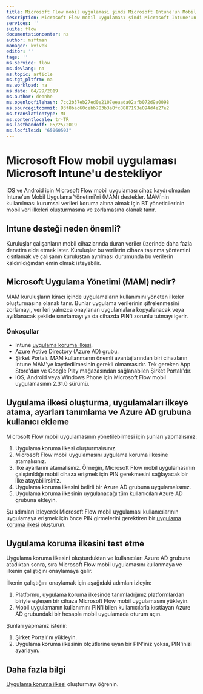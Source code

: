 ```yaml
---
title: Microsoft Flow mobil uygulaması şimdi Microsoft Intune'un Mobil Uygulama Yönetimi'ni destekliyor. | Microsoft Docs
description: Microsoft Flow mobil uygulaması şimdi Microsoft Intune'un Mobil Uygulama Yönetimi'ni destekliyor.
services: ''
suite: flow
documentationcenter: na
author: msftman
manager: kvivek
editor: ''
tags: ''
ms.service: flow
ms.devlang: na
ms.topic: article
ms.tgt_pltfrm: na
ms.workload: na
ms.date: 04/29/2019
ms.author: deonhe
ms.openlocfilehash: 7cc2b37eb27ed0e2107eeaada02afb072d9a0098
ms.sourcegitcommit: 93f8bac60cebb783b3a8fc8887193e094d4e27e2
ms.translationtype: MT
ms.contentlocale: tr-TR
ms.lasthandoff: 05/25/2019
ms.locfileid: "65060503"
---
```

# <a name="microsoft-flow-mobile-app-supports-microsoft-intune"></a>Microsoft Flow mobil uygulaması Microsoft Intune'u destekliyor

iOS ve Android için Microsoft Flow mobil uygulaması cihaz kaydı olmadan Intune'un Mobil Uygulama Yönetimi'ni (MAM) destekler. MAM'nin kullanılması kurumsal verileri koruma altına almak için BT yöneticilerinin mobil veri ilkeleri oluşturmasına ve zorlamasına olanak tanır.

## <a name="why-intune-support-is-important"></a>Intune desteği neden önemli?

Kuruluşlar çalışanların mobil cihazlarında duran veriler üzerinde daha fazla denetim elde etmek ister. Kuruluşlar bu verilerin cihaza taşınma yöntemini kısıtlamak ve çalışanın kuruluştan ayrılması durumunda bu verilerin kaldırıldığından emin olmak isteyebilir.

## <a name="what-is-microsoft-application-management-mam"></a>Microsoft Uygulama Yönetimi (MAM) nedir?

MAM kuruluşların kiracı içinde uygulamaların kullanımını yöneten ilkeler oluşturmasına olanak tanır. Bunlar uygulama verilerinin şifrelenmesini zorlamayı, verileri yalnızca onaylanan uygulamalara kopyalanacak veya ayıklanacak şekilde sınırlamayı ya da cihazda PIN'i zorunlu tutmayı içerir.

### <a name="prerequisites"></a>Önkoşullar

- Intune [uygulama koruma ilkesi](https://docs.microsoft.com/intune/app-protection-policies).
- Azure Active Directory (Azure AD) grubu.
- Şirket Portalı. MAM kullanmanın önemli avantajlarından biri cihazların Intune MAM'ye kaydedilmesinin gerekli olmamasıdır. Tek gereken App Store'dan ve Google Play mağazasından sağlanabilen Şirket Portalı'dır.
- iOS, Android veya Windows Phone için Microsoft Flow mobil uygulamasının 2.31.0 sürümü.

## <a name="create-an-app-protection-policy-assign-apps-to-the-policy-define-settings-and-add-users-to-an-azure-ad-group"></a>Uygulama ilkesi oluşturma, uygulamaları ilkeye atama, ayarları tanımlama ve Azure AD grubuna kullanıcı ekleme

Microsoft Flow mobil uygulamasının yönetilebilmesi için şunları yapmalısınız:

1. Uygulama koruma ilkesi oluşturmalısınız.
1. Microsoft Flow mobil uygulamasını uygulama koruma ilkesine atamalısınız.
1. İlke ayarlarını atamalısınız. Örneğin, Microsoft Flow mobil uygulamasının çalıştırıldığı mobil cihaza erişmek için PIN gerekmesini sağlayacak bir ilke atayabilirsiniz.
1. Uygulama koruma ilkesini belirli bir Azure AD grubuna uygulamalısınız.
1. Uygulama koruma ilkesinin uygulanacağı tüm kullanıcıları Azure AD grubuna ekleyin.

Şu adımları izleyerek Microsoft Flow mobil uygulaması kullanıcılarının uygulamaya erişmek için önce PIN girmelerini gerektiren bir [uygulama koruma ilkesi](https://docs.microsoft.com/intune/app-protection-policies) oluşturun. 


## <a name="test-the-app-protection-policy"></a>Uygulama koruma ilkesini test etme

Uygulama koruma ilkesini oluşturduktan ve kullanıcıları Azure AD grubuna atadıktan sonra, sıra Microsoft Flow mobil uygulamasını kullanmaya ve ilkenin çalıştığını onaylamaya gelir.

İlkenin çalıştığını onaylamak için aşağıdaki adımları izleyin:

1. Platformu, uygulama koruma ilkesinde tanımladığınız platformlardan biriyle eşleşen bir cihaza Microsoft Flow mobil uygulamasını yükleyin.
1. Mobil uygulamanın kullanımını PIN'i bilen kullanıcılarla kısıtlayan Azure AD grubundaki bir hesapla mobil uygulamada oturum açın.

Şunları yapmanız istenir:
1. Şirket Portalı'nı yükleyin.
1. Uygulama koruma ilkesinin ölçütlerine uyan bir PIN'iniz yoksa, PIN'inizi ayarlayın.


## <a name="learn-more"></a>Daha fazla bilgi

[Uygulama koruma ilkesi](https://docs.microsoft.com/intune/app-protection-policies) oluşturmayı öğrenin.

